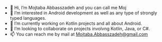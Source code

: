 - 👋 Hi, I’m Mojtaba Abbasszadeh and you can call me Moj
- 👀 I’m interested in Android development as well as any type of strongly typed languages.
- 🌱 I’m currently working on Kotlin projects and all about Android.
- 💞️ I’m looking to collaborate on projects involvng Kotlin, Java, or C#. 
- 📫 You can reach me by mail at Mojtaba.Abbasszadeh@gmail.com

<!---
moj1987/moj1987 is a ✨ special ✨ repository because its `README.md` (this file) appears on your GitHub profile.
You can click the Preview link to take a look at your changes.
--->
